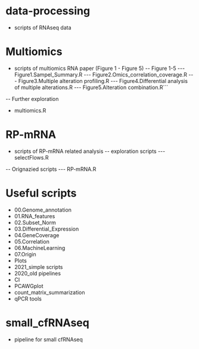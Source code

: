 # data-processing
- scripts of RNAseq data

# Multiomics
- scripts of multiomics RNA paper (Figure 1 - Figure 5)
-- Figure 1-5
--- Figure1.Sampel_Summary.R
--- Figure2.Omics_correlation_coverage.R
--- Figure3.Multiple alteration profiling.R
--- Figure4.Differential analysis of multiple alterations.R
--- Figure5.Alteration combination.R```

-- Further exploration
- multiomics.R

# RP-mRNA
- scripts of RP-mRNA related analysis
-- exploration scripts
--- selectFlows.R

-- Orignazied scripts
--- RP-mRNA.R

# Useful scripts
- 00.Genome_annotation
- 01.RNA_features
- 02.Subset_Norm
- 03.Differential_Expression
- 04.GeneCoverage
- 05.Correlation
- 06.MachineLearning
- 07.Origin
- Plots
- 2021_simple scripts
- 2020_old pipelines
- CI 
- PCAWGplot
- count_matrix_summarization
- qPCR tools

# small_cfRNAseq
- pipeline for small cfRNAseq
